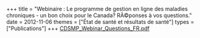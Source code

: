 +++
title = "Webinaire : Le programme de gestion en ligne des maladies chroniques - un bon choix pour le Canada? RÃ©ponses à vos questions."
date = 2012-11-06
themes = ["État de santé et résultats de santé"]
types = ["Publications"]
+++
[CDSMP_Webinar_Questions_FR.pdf](/files/CDSMP_Webinar_Questions_FR.pdf)

